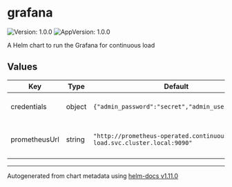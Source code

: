 # grafana

![Version: 1.0.0](https://img.shields.io/badge/Version-1.0.0-informational?style=flat-square) ![AppVersion: 1.0.0](https://img.shields.io/badge/AppVersion-1.0.0-informational?style=flat-square)

A Helm chart to run the Grafana for continuous load

## Values

| Key | Type | Default | Description |
|-----|------|---------|-------------|
| credentials | object | `{"admin_password":"secret","admin_user":"root"}` | The credentials for Grafana |
| prometheusUrl | string | `"http://prometheus-operated.continuous-load.svc.cluster.local:9090"` | The Prometheus to use as a datasource |

----------------------------------------------
Autogenerated from chart metadata using [helm-docs v1.11.0](https://github.com/norwoodj/helm-docs/releases/v1.11.0)
